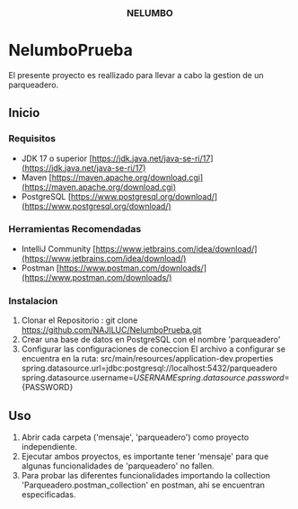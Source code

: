 <br />
<div align="center">
<h3 align="center">NELUMBO</h3>
</div>

# NelumboPrueba
El presente proyecto es reallizado para llevar a cabo la gestion de un parqueadero.

## Inicio

### Requisitos

* JDK 17 o superior [https://jdk.java.net/java-se-ri/17](https://jdk.java.net/java-se-ri/17)
* Maven [https://maven.apache.org/download.cgi](https://maven.apache.org/download.cgi)
* PostgreSQL [https://www.postgresql.org/download/](https://www.postgresql.org/download/)

### Herramientas Recomendadas
* IntelliJ Community [https://www.jetbrains.com/idea/download/](https://www.jetbrains.com/idea/download/)
* Postman [https://www.postman.com/downloads/](https://www.postman.com/downloads/)

### Instalacion
1. Clonar el Repositorio : git clone https://github.com/NAJILUC/NelumboPrueba.git
2. Crear una base de datos en PostgreSQL con el nombre 'parqueadero'
3. Configurar las configuraciones de coneccion
    El archivo a configurar se encuentra en la ruta: src/main/resources/application-dev.properties
        spring.datasource.url=jdbc:postgresql://localhost:5432/parqueadero
        spring.datasource.username=${USERNAME}
        spring.datasource.password=${PASSWORD}

## Uso
1. Abrir cada carpeta ('mensaje', 'parqueadero') como proyecto independiente.
2. Ejecutar ambos proyectos, es importante tener 'mensaje' para que algunas funcionalidades de 'parqueadero' no fallen.
3. Para probar las diferentes funcionalidades importando la collection 'Parqueadero.postman_collection' en postman, ahi se encuentran especificadas.